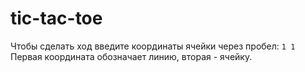 # tic-tac-toe

Чтобы сделать ход введите координаты ячейки через пробел: `1 1`
Первая координата обозначает линию, вторая - ячейку.